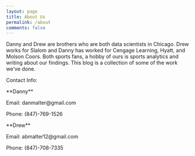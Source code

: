 ```yaml
---
layout: page
title: About Us
permalink: /about
comments: false
---
```


<div class="row justify-content-between">
<div class="col-md-8 pr-5">

<p>
Danny and Drew are brothers who are both data scientists in Chicago.  Drew works for Slalom and Danny has worked for Cengage Learning, Hyatt, and Molson Coors. Both sports fans, a hobby of ours is sports analytics and writing about our findings. This blog is a collection of some of the work we've done.  </p>

<p>
Contact Info: </p>

<p>
**Danny** </p>

<p>
Email: danmalter@gmail.com</p>
<p>
Phone: (847)-769-1526</p>


<p>

<p>
**Drew** </p>

<p>
Email: abmalter12@gmail.com</p>
<p>
Phone: (847)-708-7335</p>